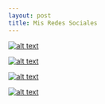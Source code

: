 ```yaml
---
layout: post
title: Mis Redes Sociales
---
```




[![alt text](http://icons.iconarchive.com/icons/danleech/simple/128/facebook-icon.png "Logo Title Text 1")](https://www.facebook.com/moisesraul.proanolino)

[![alt text](http://icons.iconarchive.com/icons/3xhumed/mega-games-pack-05/128/Steam-icon.png "Logo Title Text 1")](https://steamcommunity.com/profiles/76561198262638058/)

[![alt text](http://icons.iconarchive.com/icons/danleech/simple/128/github-icon.png "Logo Title Text 1")](https://github.com/Moises2001)

[![alt text](http://icons.iconarchive.com/icons/limav/flat-gradient-social/128/Twitter-icon.png "Logo Title Text 1")](https://twitter.com/ItsLuxyStyles)

